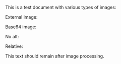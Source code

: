 This is a test document with various types of images:

External image:

Base64 image:

No alt:

Relative:

This text should remain after image processing.
